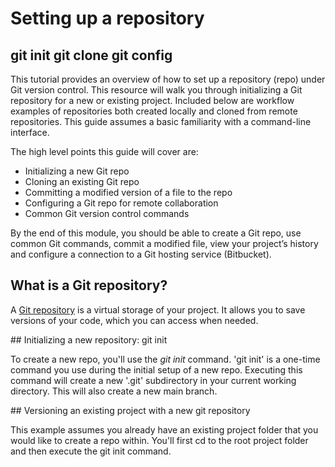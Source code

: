 # Setting up a repository

## git init git clone git config

This tutorial provides an overview of how to set up a repository (repo) under Git version control. This resource will walk you through initializing a Git repository for a new or existing project. Included below are workflow examples of repositories both created locally and cloned from remote repositories. This guide assumes a basic familiarity with a command-line interface.

The high level points this guide will cover are:

- Initializing a new Git repo
- Cloning an existing Git repo
- Committing a modified version of a file to the repo
- Configuring a Git repo for remote collaboration
- Common Git version control commands

By the end of this module, you should be able to create a Git repo, use common Git commands, commit a modified file, view your project’s history and configure a connection to a Git hosting service (Bitbucket).

## What is a Git repository?

A [Git repository](https://www.atlassian.com/git/tutorials/setting-up-a-repository) is a virtual storage of your project. It allows you to save versions of your code, which you can access when needed. 

## Initializing a new repository: git init

To create a new repo, you'll use the *git init* command. 'git init' is a one-time command you use during the initial setup of a new repo. Executing this command will create a new '.git' subdirectory in your current working directory. This will also create a new main branch. 

## Versioning an existing project with a new git repository

This example assumes you already have an existing project folder that you would like to create a repo within. You'll first cd to the root project folder and then execute the git init command.
